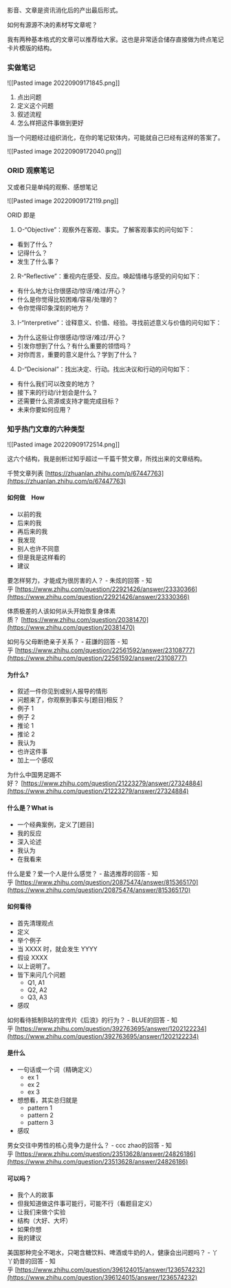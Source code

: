 影音、文章是资讯消化后的产出最后形式。

如何有源源不决的素材写文章呢？

我有两种基本格式的文章可以推荐给大家。这也是非常适合储存直接做为终点笔记卡片模版的结构。

### 实做笔记

![[Pasted image 20220909171845.png]]

1. 点出问题
2. 定义这个问题
3. 叙述流程
4. 怎么样把这件事做到更好

当一个问题经过组织消化，在你的笔记软体内，可能就自己已经有这样的答案了。

![[Pasted image 20220909172040.png]]

### ORID 观察笔记

又或者只是单纯的观察、感想笔记

![[Pasted image 20220909172119.png]]


ORID 即是

1.  O-“Objective”：观察外在客观、事实。了解客观事实的问句如下：

-   看到了什么？
-   记得什么？
-   发生了什么事？

2.  R-“Reflective”：重视内在感受、反应。唤起情绪与感受的问句如下：

-   有什么地方让你很感动/惊讶/难过/开心？
-   什么是你觉得比较困难/容易/处理的？
-   令你觉得印象深刻的地方？

3.  I-“Interpretive”：诠释意义、价值、经验。寻找前述意义与价值的问句如下：

-   为什么这些让你很感动/惊讶/难过/开心？
-   引发你想到了什么？有什么重要的领悟吗？
-   对你而言，重要的意义是什么？学到了什么？

4.  D-“Decisional”：找出决定、行动。找出决议和行动的问句如下：

-   有什么我们可以改变的地方？
-   接下来的行动/计划会是什么？
-   还需要什么资源或支持才能完成目标？
-   未来你要如何应用？


### 知乎热门文章的六种类型



![[Pasted image 20220909172514.png]]


这六个结构，我是剖析过知乎超过一千篇千赞文章，所找出来的文章结构。

千赞文章列表 [https://zhuanlan.zhihu.com/p/67447763](https://zhuanlan.zhihu.com/p/67447763)

#### [](https://github.com/xdite/speed-writing/blob/develop/2-6.md#%E5%A6%82%E4%BD%95%E5%81%9Ahow)如何做　How

-   以前的我
-   后来的我
-   再后来的我
-   我发现
-   别人也许不同意
-   但是我是这样看的
-   建议

要怎样努力，才能成为很厉害的人？ - 朱炫的回答 - 知乎 [https://www.zhihu.com/question/22921426/answer/23330366](https://www.zhihu.com/question/22921426/answer/23330366)

体质极差的人该如何从头开始恢复身体素质？ [https://www.zhihu.com/question/20381470](https://www.zhihu.com/question/20381470)

如何与父母断绝亲子关系？ - 莊謙的回答 - 知乎 [https://www.zhihu.com/question/22561592/answer/23108777](https://www.zhihu.com/question/22561592/answer/23108777)

#### [](https://github.com/xdite/speed-writing/blob/develop/2-6.md#%E4%B8%BA%E4%BB%80%E4%B9%88)为什么?

-   叙述一件你见到或别人报导的情形
-   问题来了，你观察到事实与[题目]相反？
-   例子 1
-   例子 2
-   推论 1
-   推论 2
-   我认为
-   也许这件事
-   加上一个感叹

为什么中国男足踢不好？ [https://www.zhihu.com/question/21223279/answer/27324884](https://www.zhihu.com/question/21223279/answer/27324884)

#### [](https://github.com/xdite/speed-writing/blob/develop/2-6.md#%E4%BB%80%E4%B9%88%E6%98%AFwhat-is)什么是？What is

-   一个经典案例，定义了[题目]
-   我的反应
-   深入论述
-   我认为
-   在我看来

什么是爱？爱一个人是什么感觉？ - 盐选推荐的回答 - 知乎 [https://www.zhihu.com/question/20875474/answer/815365170](https://www.zhihu.com/question/20875474/answer/815365170)

#### [](https://github.com/xdite/speed-writing/blob/develop/2-6.md#%E5%A6%82%E4%BD%95%E7%9C%8B%E5%BE%85)如何看待

-   首先清理观点
-   定义
-   举个例子
-   当 XXXX 时，就会发生 YYYY
-   假设 XXXX
-   以上说明了。
-   皆下来问几个问题
    -   Q1, A1
    -   Q2, A2
    -   Q3, A3
-   感叹

如何看待抵制B站的宣传片《后浪》的行为？ - BLUE的回答 - 知乎 [https://www.zhihu.com/question/392763695/answer/1202122234](https://www.zhihu.com/question/392763695/answer/1202122234)

#### [](https://github.com/xdite/speed-writing/blob/develop/2-6.md#%E6%98%AF%E4%BB%80%E4%B9%88)是什么

-   一句话或一个词（精确定义）
    -   ex 1
    -   ex 2
    -   ex 3
-   想想看，其实总归就是
    -   pattern 1
    -   pattern 2
    -   pattern 3
-   感叹

男女交往中男性的核心竞争力是什么？ - ccc zhao的回答 - 知乎 [https://www.zhihu.com/question/23513628/answer/24826186](https://www.zhihu.com/question/23513628/answer/24826186)

#### [](https://github.com/xdite/speed-writing/blob/develop/2-6.md#%E5%8F%AF%E4%BB%A5%E5%90%97)可以吗？

-   我个人的故事
-   但我知道做这件事可能行，可能不行（看题目定义）
-   让我们来做个实验
-   结构（大好、大坏）
-   如果你想
-   我的建议

美国那种完全不喝水，只喝含糖饮料、啤酒或牛奶的人，健康会出问题吗？ - 丫丫奶昔的回答 - 知乎 [https://www.zhihu.com/question/396124015/answer/1236574232](https://www.zhihu.com/question/396124015/answer/1236574232)